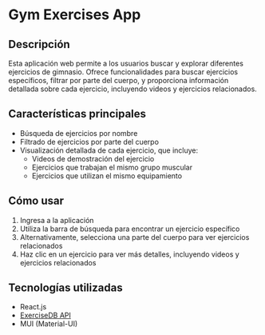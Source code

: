 # Gym Exercises App

## Descripción

Esta aplicación web permite a los usuarios buscar y explorar diferentes ejercicios de gimnasio. Ofrece funcionalidades para buscar ejercicios específicos, filtrar por parte del cuerpo, y proporciona información detallada sobre cada ejercicio, incluyendo videos y ejercicios relacionados.

## Características principales

- Búsqueda de ejercicios por nombre
- Filtrado de ejercicios por parte del cuerpo
- Visualización detallada de cada ejercicio, que incluye:
  - Videos de demostración del ejercicio
  - Ejercicios que trabajan el mismo grupo muscular
  - Ejercicios que utilizan el mismo equipamiento

## Cómo usar

1. Ingresa a la aplicación
2. Utiliza la barra de búsqueda para encontrar un ejercicio específico
3. Alternativamente, selecciona una parte del cuerpo para ver ejercicios relacionados
4. Haz clic en un ejercicio para ver más detalles, incluyendo videos y ejercicios relacionados

## Tecnologías utilizadas

- React.js
- [ExerciseDB API](https://rapidapi.com/justin-WFnsXH_t6/api/exercisedb)
- MUI (Material-UI)

